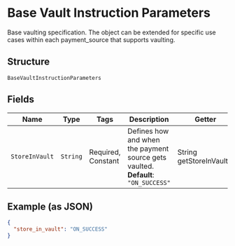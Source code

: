 
# Base Vault Instruction Parameters

Base vaulting specification. The object can be extended for specific use cases within each payment_source that supports vaulting.

## Structure

`BaseVaultInstructionParameters`

## Fields

| Name | Type | Tags | Description | Getter | Setter |
|  --- | --- | --- | --- | --- | --- |
| `StoreInVault` | `String` | Required, Constant | Defines how and when the payment source gets vaulted.<br>**Default**: `"ON_SUCCESS"` | String getStoreInVault() | setStoreInVault(String storeInVault) |

## Example (as JSON)

```json
{
  "store_in_vault": "ON_SUCCESS"
}
```

